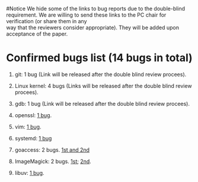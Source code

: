 #Notice
We hide some of the links to bug reports due to the double-blind requirement.
We are willing to send these links to the PC chair for verification (or share them in any  
way that the reviewers consider appropriate). They will be added upon acceptance of the paper.

# Confirmed bugs list (14 bugs in total)
1. git: 1 bug (Link will be released after the double blind review procees).

2. Linux kernel: 4 bugs (Links will be released after the double blind review procees).

3. gdb: 1 bug (Link will be released after the double blind review procees).

4. openssl: [1 bug](https://github.com/openssl/openssl/issues/16331).

5. vim: [1 bug](https://github.com/vim/vim/issues/8767).

6. systemd: [1 bug](https://github.com/systemd/systemd/issues/20469)

4. goaccess: 2 bugs. [1st and 2nd](https://github.com/allinurl/goaccess/issues/2106) 

5. ImageMagick: 2 bugs. [1st](https://github.com/ImageMagick/ImageMagick/issues/3642); [2nd](https://github.com/ImageMagick/ImageMagick/issues/3653).

6. libuv: [1 bug](https://github.com/libuv/libuv/pull/3166/commits/09fa971023e4139a9f4e6c3356959de01476a605).






